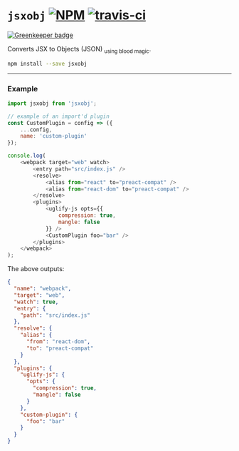 # `jsxobj` [![NPM](https://img.shields.io/npm/v/jsxobj.svg?style=flat)](https://www.npmjs.org/package/jsxobj) [![travis-ci](https://travis-ci.org/developit/jsxobj.svg?branch=master)](https://travis-ci.org/developit/jsxobj)

[![Greenkeeper badge](https://badges.greenkeeper.io/developit/jsxobj.svg)](https://greenkeeper.io/)

Converts JSX to Objects (JSON) <sub>using blood magic</sub>.

```sh
npm install --save jsxobj
```

---

### Example

```js
import jsxobj from 'jsxobj';

// example of an import'd plugin
const CustomPlugin = config => ({
	...config,
	name: 'custom-plugin'
});

console.log(
	<webpack target="web" watch>
		<entry path="src/index.js" />
		<resolve>
			<alias from="react" to="preact-compat" />
			<alias from="react-dom" to="preact-compat" />
		</resolve>
		<plugins>
			<uglify-js opts={{
				compression: true,
				mangle: false
			}} />
			<CustomPlugin foo="bar" />
		</plugins>
	</webpack>
);
```


The above outputs:

```json
{
  "name": "webpack",
  "target": "web",
  "watch": true,
  "entry": {
    "path": "src/index.js"
  },
  "resolve": {
    "alias": {
      "from": "react-dom",
      "to": "preact-compat"
    }
  },
  "plugins": {
    "uglify-js": {
      "opts": {
        "compression": true,
        "mangle": false
      }
    },
    "custom-plugin": {
      "foo": "bar"
    }
  }
}
```
